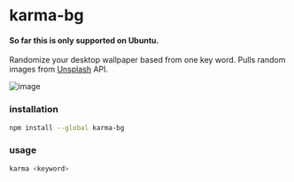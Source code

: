 # karma-bg

#### So far this is only supported on Ubuntu.
Randomize your desktop wallpaper based from one key word.
Pulls random images from [Unsplash](https://github.com/unsplash) API.

![image](https://pkellz.github.io/pk/random/karma.gif)


### installation
```sh
npm install --global karma-bg
```

### usage
```sh
karma <keyword>
```
